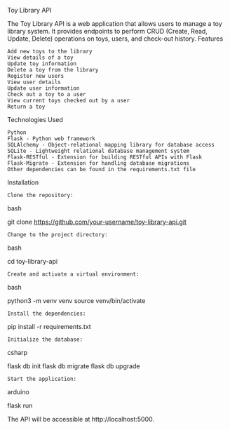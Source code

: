 Toy Library API

The Toy Library API is a web application that allows users to manage a toy library system. It provides endpoints to perform CRUD (Create, Read, Update, Delete) operations on toys, users, and check-out history.
Features

    Add new toys to the library
    View details of a toy
    Update toy information
    Delete a toy from the library
    Register new users
    View user details
    Update user information
    Check out a toy to a user
    View current toys checked out by a user
    Return a toy

Technologies Used

    Python
    Flask - Python web framework
    SQLAlchemy - Object-relational mapping library for database access
    SQLite - Lightweight relational database management system
    Flask-RESTful - Extension for building RESTful APIs with Flask
    Flask-Migrate - Extension for handling database migrations
    Other dependencies can be found in the requirements.txt file

Installation

    Clone the repository:

bash

git clone https://github.com/your-username/toy-library-api.git

    Change to the project directory:

bash

cd toy-library-api

    Create and activate a virtual environment:

bash

python3 -m venv venv
source venv/bin/activate

    Install the dependencies:

pip install -r requirements.txt

    Initialize the database:

csharp

flask db init
flask db migrate
flask db upgrade

    Start the application:

arduino

flask run

The API will be accessible at http://localhost:5000.